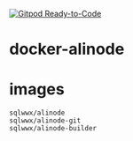 [![Gitpod Ready-to-Code](https://img.shields.io/badge/Gitpod-Ready--to--Code-blue?logo=gitpod)](https://gitpod.io/#https://github.com/sqlwwx/docker-alinode) 

# docker-alinode

# images
```
sqlwwx/alinode
sqlwwx/alinode-git
sqlwwx/alinode-builder
```
